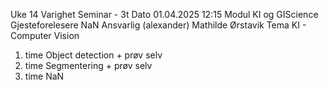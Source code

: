 Uke                                            14
Varighet                             Seminar - 3t
Dato                             01.04.2025 12:15
Modul                             KI og GIScience
Gjesteforelesere                              NaN
Ansvarlig           (alexander) Mathilde Ørstavik
Tema                         KI - Computer Vision
1. time              Object detection + prøv selv
2. time                  Segmentering + prøv selv
3. time                                       NaN